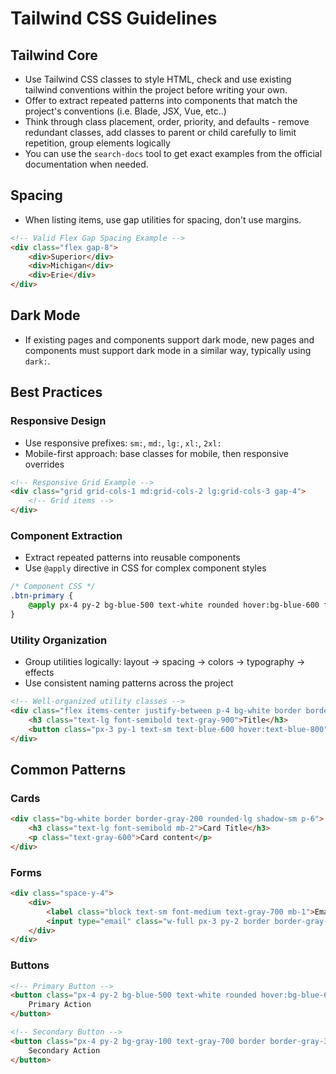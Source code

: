 # Tailwind CSS Guidelines

## Tailwind Core

- Use Tailwind CSS classes to style HTML, check and use existing tailwind conventions within the project before writing your own.
- Offer to extract repeated patterns into components that match the project's conventions (i.e. Blade, JSX, Vue, etc..)
- Think through class placement, order, priority, and defaults - remove redundant classes, add classes to parent or child carefully to limit repetition, group elements logically
- You can use the `search-docs` tool to get exact examples from the official documentation when needed.

## Spacing

- When listing items, use gap utilities for spacing, don't use margins.

```html
<!-- Valid Flex Gap Spacing Example -->
<div class="flex gap-8">
    <div>Superior</div>
    <div>Michigan</div>
    <div>Erie</div>
</div>
```

## Dark Mode

- If existing pages and components support dark mode, new pages and components must support dark mode in a similar way, typically using `dark:`.

## Best Practices

### Responsive Design
- Use responsive prefixes: `sm:`, `md:`, `lg:`, `xl:`, `2xl:`
- Mobile-first approach: base classes for mobile, then responsive overrides

```html
<!-- Responsive Grid Example -->
<div class="grid grid-cols-1 md:grid-cols-2 lg:grid-cols-3 gap-4">
    <!-- Grid items -->
</div>
```

### Component Extraction
- Extract repeated patterns into reusable components
- Use `@apply` directive in CSS for complex component styles

```css
/* Component CSS */
.btn-primary {
    @apply px-4 py-2 bg-blue-500 text-white rounded hover:bg-blue-600 focus:outline-none focus:ring-2 focus:ring-blue-500 focus:ring-offset-2;
}
```

### Utility Organization
- Group utilities logically: layout → spacing → colors → typography → effects
- Use consistent naming patterns across the project

```html
<!-- Well-organized utility classes -->
<div class="flex items-center justify-between p-4 bg-white border border-gray-200 rounded-lg shadow-sm">
    <h3 class="text-lg font-semibold text-gray-900">Title</h3>
    <button class="px-3 py-1 text-sm text-blue-600 hover:text-blue-800">Action</button>
</div>
```

## Common Patterns

### Cards
```html
<div class="bg-white border border-gray-200 rounded-lg shadow-sm p-6">
    <h3 class="text-lg font-semibold mb-2">Card Title</h3>
    <p class="text-gray-600">Card content</p>
</div>
```

### Forms
```html
<div class="space-y-4">
    <div>
        <label class="block text-sm font-medium text-gray-700 mb-1">Email</label>
        <input type="email" class="w-full px-3 py-2 border border-gray-300 rounded-md shadow-sm focus:outline-none focus:ring-blue-500 focus:border-blue-500">
    </div>
</div>
```

### Buttons
```html
<!-- Primary Button -->
<button class="px-4 py-2 bg-blue-500 text-white rounded hover:bg-blue-600 focus:outline-none focus:ring-2 focus:ring-blue-500 focus:ring-offset-2 transition-colors">
    Primary Action
</button>

<!-- Secondary Button -->
<button class="px-4 py-2 bg-gray-100 text-gray-700 border border-gray-300 rounded hover:bg-gray-200 focus:outline-none focus:ring-2 focus:ring-gray-500 focus:ring-offset-2 transition-colors">
    Secondary Action
</button>
```